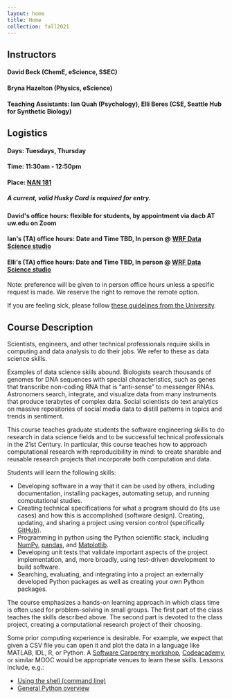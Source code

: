 ```yaml
---
layout: home
title: Home
collection: fall2021
---
```


## Instructors

#### David Beck (ChemE, eScience, SSEC)
#### Bryna Hazelton (Physics, eScience)
#### Teaching Assistants: Ian Quah (Psychology), Elli Beres (CSE, Seattle Hub for Synthetic Biology)

## Logistics
#### Days: Tuesdays, Thursday
#### Time: 11:30am - 12:50pm
#### Place: [NAN 181](http://www.washington.edu/classroom/NAN+181)
##### A current, valid Husky Card is required for entry.

#### David's office hours: flexible for students, by appointment via dacb AT uw.edu on Zoom
#### Ian's (TA) office hours: Date and Time TBD, In person @ [WRF Data Science studio](https://escience.washington.edu/about/wrf-data-science-studio/)
#### Elli's (TA) office hours: Date and Time TBD, In person @ [WRF Data Science studio](https://escience.washington.edu/about/wrf-data-science-studio/)

Note: preference will be given to in person office hours unless a specific request is made. We reserve the right to remove the remote option.


If you are feeling sick, please follow [these guidelines from the University](https://www.washington.edu/coronavirus/student-faq/#feelsick).

## Course Description
Scientists, engineers, and other technical professionals require skills in computing and data analysis to do their jobs. We refer to these as data science skills.

Examples of data science skills abound. Biologists search thousands of genomes for DNA sequences with special characteristics, such as genes that transcribe non-coding RNA that is “anti-sense” to messenger RNAs. Astronomers search, integrate, and visualize data from many instruments that produce terabytes of complex data. Social scientists do text analytics on massive repositories of social media data to distill patterns in topics and trends in sentiment.

This course teaches graduate students the software engineering skills to do research in data science fields and to be successful technical professionals in the 21st Century. In particular, this course teaches how to approach computational research with reproducibility in mind: to create sharable and reusable research projects that incorporate both computation and data.

Students will learn the following skills:

- Developing software in a way that it can be used by others, including documentation, installing packages, automating setup, and running computational studies.
- Creating technical specifications for what a program should do (its use cases) and how this is accomplished (software design).
Creating, updating, and sharing a project using version control (specifically [GitHub](https://github.com/)).
- Programming in python using the Python scientific stack, including [NumPy](https://numpy.org/), [pandas](https://pandas.pydata.org/), and [Matplotlib](https://matplotlib.org/).
- Developing unit tests that validate important aspects of the project implementation, and, more broadly, using test-driven development to build software.
- Searching, evaluating, and integrating into a project an externally developed Python packages as well as creating your own Python packages.

The course emphasizes a hands-on learning approach in which class time is often used for problem-solving in small groups. The first part of the class teaches the skills described above. The second part is devoted to the class project, creating a computational research project of their choosing.

Some prior computing experience is desirable. For example, we expect that given a CSV file you can open it and plot the data in a language like MATLAB, IDL, R, or Python.  A [Software Carpentry workshop](https://escience.washington.edu/data-science-learning/software-carpentry/), [Codeacademy](https://www.codecademy.com/), or similar MOOC would be appropriate venues to learn these skills.  Lessons include, e.g.:

- [Using the shell (command line)](http://swcarpentry.github.io/shell-novice/)
- [General Python overview](http://swcarpentry.github.io/python-novice-inflammation/)
